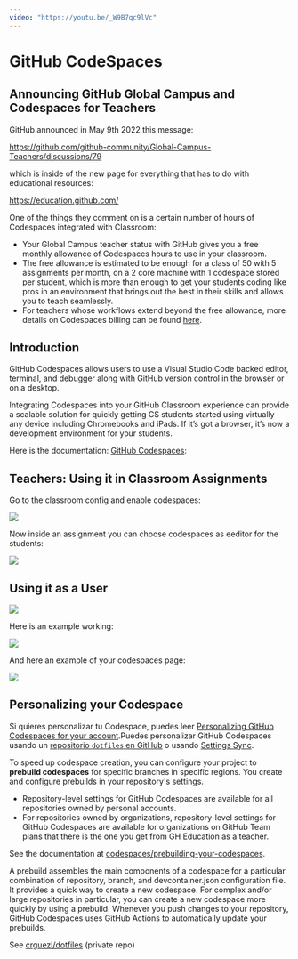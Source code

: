 ```yaml
---
video: "https://youtu.be/_W9B7qc9lVc"
---
```

# GitHub CodeSpaces

## Announcing GitHub Global Campus and Codespaces for Teachers

GitHub  announced in May 9th 2022 this message:

<https://github.com/github-community/Global-Campus-Teachers/discussions/79>

which is inside of the new page for everything that has to do with educational resources:

<https://education.github.com/>

One of the things they comment on is a certain number of hours of Codespaces integrated with Classroom:

* Your Global Campus teacher status with GitHub gives you a free monthly allowance of Codespaces hours to use in your classroom. 
* The free allowance is estimated to be enough for a class of 50 with 5 assignments per month, on a 2 core machine with 1 codespace stored per student, which is more than enough to get your students coding like pros in an environment that brings out the best in their skills and allows you to teach seamlessly. 
* For teachers whose workflows extend beyond the free allowance, more details on Codespaces billing can be found [here](https://docs.github.com/en/billing/managing-billing-for-github-codespaces/about-billing-for-codespaces#codespaces-pricing).


## Introduction 

GitHub Codespaces allows users to use a Visual Studio Code backed editor, terminal, and debugger along with GitHub version control in the browser or on a desktop. 

Integrating Codespaces into your GitHub Classroom experience can provide a scalable solution for quickly getting CS students started using virtually any device including Chromebooks and iPads. 
If it’s got a browser, it’s now a development environment for your students.

Here is the documentation: [GitHub Codespaces](https://docs.github.com/en/codespaces):

<youtube></youtube>

## Teachers: Using it in Classroom Assignments

Go to the classroom config and enable codespaces:

![](/images/codespaces-github-classroom-settings.png)

Now inside an assignment you can choose codespaces as eeditor for the students:

![](/images/codespaces-github-classroom-assignment.png)

## Using it as a User

![](/images/codespaces-yours.png)

Here is an example working:

![](/images/codespaces-working.png)

And here an example of your codespaces page:

![](/images/codespaces-screen.png)

## Personalizing your Codespace

Si quieres personalizar tu Codespace, puedes leer [Personalizing GitHub Codespaces for your account](https://docs.github.com/en/codespaces/customizing-your-codespace/personalizing-github-codespaces-for-your-account).Puedes personalizar GitHub Codespaces usando un [repositorio `dotfiles` en GitHub](https://docs.github.com/en/codespaces/customizing-your-codespace/personalizing-github-codespaces-for-your-account#dotfiles) o usando [Settings Sync](https://docs.github.com/en/codespaces/customizing-your-codespace/personalizing-github-codespaces-for-your-account#settings-sync).

To speed up codespace creation, you can configure your project to **prebuild codespaces** for specific branches in specific regions. You create and configure prebuilds in your repository's settings. 

- Repository-level settings for GitHub Codespaces are available for all repositories owned by personal accounts.
- For repositories owned by organizations, repository-level settings for GitHub Codespaces are available for organizations on GitHub Team plans that there is the one you get from GH Education as a teacher. 

See the documentation at [codespaces/prebuilding-your-codespaces](https://docs.github.com/en/codespaces/prebuilding-your-codespaces).

A prebuild assembles the main components of a codespace for a particular combination of repository, branch, and devcontainer.json configuration file. 
It provides a quick way to create a new codespace. For complex and/or large repositories in particular, you can create a new codespace more quickly by using a prebuild.
Whenever you push changes to your repository, GitHub Codespaces uses GitHub Actions to automatically update your prebuilds.

See [crguezl/dotfiles](https://github.com/crguezl/dotfiles) (private repo)